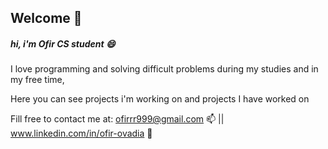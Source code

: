 ## Welcome 👋


<h5>hi, i'm Ofir CS student 😄</h5>


I love programming and solving difficult problems during my studies and in my free time,

Here you can see projects i'm working on and projects I have worked on


Fill free to contact me at:  ofirrr999@gmail.com 📫 || www.linkedin.com/in/ofir-ovadia 💬

